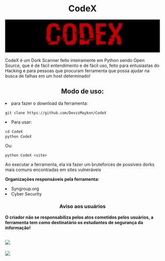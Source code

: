 <h1 text align='center'>CodeX</h1>
<img src='IMG-20220402-WA0077~2.jpg'>
</hr>
<p>
  CodeX é um Dork Scanner feito inteiramente em Python sendo Open Source, que é de fácil entendimento e de fácil uso, feito para entusiastas do Hacking e para pessoas que procuram ferramenta que possa ajudar na busca de falhas em um host determinado!
</p>
<h2 text align='center'>Modo de uso:</h2>

<li> para fazer o download da ferramenta:

    git clone https://github.com/DevzzMaykon/CodeX

<li> Para usar:

    cd CodeX
    python CodeX
Ou:

    python CodeX <site>

<p>Ao executar a ferramenta, ela irá fazer um bruteforces de possíveis dorks mais comuns encontradas em sites vulneráveis</p>

<b>Organizações responsáveis pela ferramenta:</b>
<li> Syngroup.org
<li> Cyber Security

<h3 text align='center'>Aviso aos usuários</h3>
<b>O criador não se responsabiliza pelos atos cometidos pelos usuários, a ferramenta tem como destinatário os estudantes de segurança da informação!</b></br></br>

<img src='https://c.tenor.com/_7r8RXryt3QAAAAM/python-powered.gif'></br></br>
<img src='https://img.shields.io/badge/CodeX-Dork%20Scanner%20-brightgreen'>

